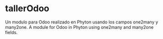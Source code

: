 # tallerOdoo
Un modulo para Odoo realizado en Phyton usando los campos one2many y many2one. A module for Odoo in Phyton using one2many and many2one fields.
